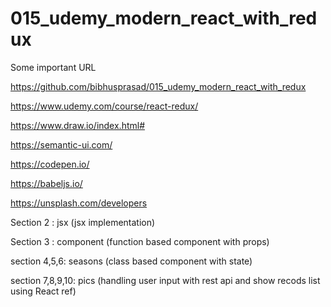 # 015_udemy_modern_react_with_redux
Some important URL

https://github.com/bibhusprasad/015_udemy_modern_react_with_redux

https://www.udemy.com/course/react-redux/

https://www.draw.io/index.html#

https://semantic-ui.com/

https://codepen.io/

https://babeljs.io/

https://unsplash.com/developers

Section 2 : jsx (jsx implementation)

Section 3 : component (function based component with props)

section 4,5,6: seasons (class based component with state)

section 7,8,9,10: pics (handling user input with rest api and show recods list using React ref)


